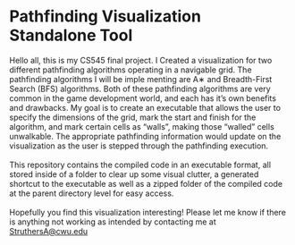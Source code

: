 # Pathfinding Visualization Standalone Tool
Hello all, this is my CS545 final project. I Created a visualization for two different pathfinding algorithms operating in a navigable grid. The pathfinding algorithms I will be imple menting are A∗ and Breadth-First Search (BFS) algorithms. Both of these pathfinding algorithms are very common in the game development world, and each has it’s own benefits and drawbacks. My goal is to create an executable that allows the user to specify the dimensions of the grid, mark the start and finish for the algorithm, and mark certain cells as “walls”, making those “walled” cells unwalkable. The appropriate pathfinding information would update on the visualization as the user is stepped through the pathfinding execution.
<br><br>
This repository contains the compiled code in an executable format, all stored inside of a folder to clear up some visual clutter, a generated shortcut to the executable as well as a zipped folder of the compiled code at the parent directory level for easy access.
<br><br>
Hopefully you find this visualization interesting! Please let me know if there is anything not working as intended by contacting me at StruthersA@cwu.edu
